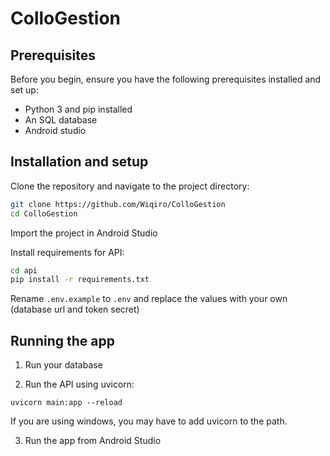 # ColloGestion

## Prerequisites
Before you begin, ensure you have the following prerequisites installed and set up:
- Python 3 and pip installed
- An SQL database
- Android studio

## Installation and setup

Clone the repository and navigate to the project directory:
```bash
git clone https://github.com/Wiqiro/ColloGestion
cd ColloGestion
```

Import the project in Android Studio

Install requirements for API:
```bash
cd api
pip install -r requirements.txt
```

Rename `.env.example` to `.env` and replace the values with your own (database url and token secret)

## Running the app

1. Run your database

2. Run the API using uvicorn:
```
uvicorn main:app --reload
```
If you are using windows, you may have to add uvicorn to the path.

3. Run the app from Android Studio
